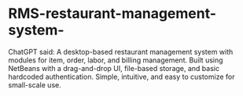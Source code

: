 # RMS-restaurant-management-system-
ChatGPT said: A desktop-based restaurant management system with modules for item, order, labor, and billing management. Built using NetBeans with a drag-and-drop UI, file-based storage, and basic hardcoded authentication. Simple, intuitive, and easy to customize for small-scale use.
